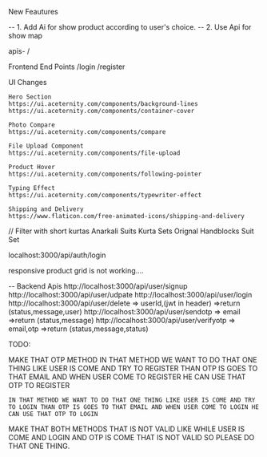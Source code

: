 New Feautures

-- 1. Add Ai for show product according to user's choice.
-- 2. Use Api for show map

apis- /

Frontend End Points
/login
/register

UI Changes

    Hero Section
    https://ui.aceternity.com/components/background-lines
    https://ui.aceternity.com/components/container-cover

    Photo Compare
    https://ui.aceternity.com/components/compare

    File Upload Component
    https://ui.aceternity.com/components/file-upload

    Product Hover
    https://ui.aceternity.com/components/following-pointer

    Typing Effect
    https://ui.aceternity.com/components/typewriter-effect

    Shipping and Delivery
    https://www.flaticon.com/free-animated-icons/shipping-and-delivery

// Filter with
short kurtas
Anarkali Suits
Kurta Sets
Orignal Handblocks Suit Set

localhost:3000/api/auth/login

responsive product grid is not working....

-- Backend Apis
http://localhost:3000/api/user/signup
http://localhost:3000/api/user/udpate
http://localhost:3000/api/user/login
http://localhost:3000/api/user/delete => userId,(jwt in header) =>return (status,message,user)
http://localhost:3000/api/user/sendotp => email =>return (status,message)
http://localhost:3000/api/user/verifyotp => email,otp =>return (status,message,status)

TODO:

MAKE THAT OTP METHOD
IN THAT METHOD WE WANT TO DO THAT ONE THING LIKE USER IS COME AND TRY TO REGISTER THAN OTP IS GOES TO THAT EMAIL AND WHEN USER COME TO REGISTER HE CAN USE THAT OTP TO REGISTER

    IN THAT METHOD WE WANT TO DO THAT ONE THING LIKE USER IS COME AND TRY TO LOGIN THAN OTP IS GOES TO THAT EMAIL AND WHEN USER COME TO LOGIN HE CAN USE THAT OTP TO LOGIN

MAKE THAT BOTH METHODS
THAT IS NOT VALID LIKE WHILE USER IS COME AND LOGIN AND OTP IS COME THAT IS NOT VALID SO PLEASE DO THAT ONE THING.
